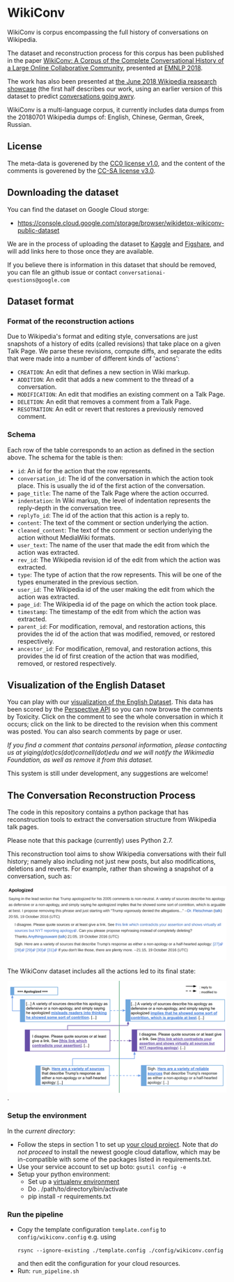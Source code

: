# WikiConv

WikiConv is corpus encompassing the full history of conversations on Wikipedia.

The dataset and reconstruction process for this corpus has been published in the paper [WikiConv: A Corpus of the Complete Conversational History of a Large Online
Collaborative Community](https://arxiv.org/abs/1810.13181), presented at [EMNLP 2018](http://EMNLP2018.org).

The work has also been presented at [the June 2018 Wikipedia reasearch
showcase](https://www.mediawiki.org/wiki/Wikimedia_Research/Showcase#June_2018) (the first half describes our work, using an earlier version of this dataset to predict [conversations going awry](https://arxiv.org/abs/1805.05345).

WikiConv is a multi-language corpus, it currently includes data dumps from the 20180701 Wikipedia dumps of: English, Chinese, German, Greek, Russian.

## License

The meta-data is goverened by the [CC0 license v1.0](http://creativecommons.org/publicdomain/zero/1.0/), and the content of the comments is goverened by the [CC-SA license v3.0](https://creativecommons.org/licenses/by-sa/3.0/).

## Downloading the dataset

You can find the dataset on Google Cloud storge:
* https://console.cloud.google.com/storage/browser/wikidetox-wikiconv-public-dataset

We are in the process of uploading the dataset to [Kaggle](https://www.kaggle.com/datasets) and [Figshare](https://figshare.com), and will add links here to those once they are available.

If you believe there is information in this dataset that should be removed, you can file an github issue or contact `conversationai-questions@google.com`

## Dataset format

### Format of the reconstruction actions

Due to Wikipedia's format and editing style, conversations are just snapshots of
a history of edits (called revisions) that take place on a given Talk Page. We
parse these revisions, compute diffs, and separate the edits that were made into
a number of different kinds of 'actions':

*   `CREATION`: An edit that defines a new section in Wiki markup.
*   `ADDITION`: An edit that adds a new comment to the thread of a conversation.
*   `MODIFICATION`: An edit that modifies an existing comment on a Talk Page.
*   `DELETION`: An edit that removes a comment from a Talk Page.
*   `RESOTRATION`: An edit or revert that restores a previously removed comment.

### Schema

Each row of the table corresponds to an action as defined in the section above.
The schema for the table is then:

*   `id`: An id for the action that the row represents.
*   `conversation_id`: The id of the conversation in which the action took
    place. This is usually the id of the first action of the conversation.
*   `page_title`: The name of the Talk Page where the action occurred.
*   `indentation`: In Wiki markup, the level of indentation represents the
    reply-depth in the conversation tree.
*   `replyTo_id`: The id of the action that this action is a reply to.
*   `content`: The text of the comment or section underlying the action.
*   `cleaned_content`: The text of the comment or section underlying the action
    without MediaWiki formats.
*   `user_text`: The name of the user that made the edit from which the action
    was extracted.
*   `rev_id`: The Wikipedia revision id of the edit from which the action was
    extracted.
*   `type`: The type of action that the row represents. This will be one of the
    types enumerated in the previous section.
*   `user_id`: The Wikipedia id of the user making the edit from which the
    action was extracted.
*   `page_id`: The Wikipedia id of the page on which the action took place.
*   `timestamp`: The timestamp of the edit from which the action was extracted.
*   `parent_id`: For modification, removal, and restoration actions, this
    provides the id of the action that was modified, removed, or restored
    respectively.
*   `ancestor_id`: For modification, removal, and restoration actions, this
    provides the id of first creation of the action that was modified, removed,
    or restored respectively.

## Visualization of the English Dataset

You can play with our [visualization of the English
Dataset](http://conv-view.wikidetox-viz.appspot.com/). This data has been scored by the
[Perspective API](https://www.perspectiveapi.com/) so you can now browse the
comments by Toxicity.
Click on the comment to see the whole conversation in which it occurs; click on
the link to be directed to the revision when this comment was posted.
You can also search comments by page or user.

*If you find a comment that contains personal information, please
contacting us at yiqing(dot)cs(dot)cornell(dot)edu and we will notify the Wikimedia Foundation, as well as remove it from this dataset.*

This system is still under development, any suggestions are welcome!

## The Conversation Reconstruction Process

The code in this repository contains a python package that has reconstruction tools to extract the conversation structure
from Wikipedia talk pages.

Please note that this package (currently) uses Python 2.7.

This reconstruction tool aims to show Wikipedia conversations with their full
history; namely also including not just new posts, but also modifications, deletions and reverts.
For example, rather than showing a snapshot of a conversation, such as:

![Figure1](slides/original_conv.png)

The WikiConv dataset includes all the actions led to its final state:

![Figure2](slides/reconstructed.png).

### Setup the environment

In the *current directory*:

- Follow the steps in section 1 to set up [your cloud project](https://cloud.google.com/dataflow/docs/quickstarts/quickstart-python). Note that *do not proceed* to install the newest google cloud dataflow, which may be in-compatible with some of the packages listed in requirements.txt.
- Use your service account to set up boto:
  `gsutil config -e`
- Setup your python environment:
    - Set up a [virtualenv environment](https://packaging.python.org/guides/installing-using-pip-and-virtualenv/)
    - Do . /path/to/directory/bin/activate
    - pip install -r requirements.txt

### Run the pipeline
- Copy the template configuration `template.config` to `config/wikiconv.config` e.g. using
  ```
  rsync --ignore-existing ./template.config ./config/wikiconv.config
  ```
  and then edit the configuration for your cloud resources.
- Run: `run_pipeline.sh`
